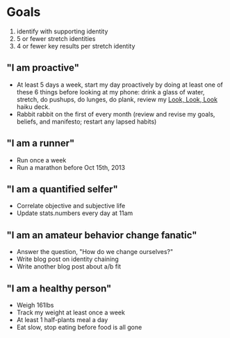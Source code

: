 Goals
=======================================
1. identify with supporting identity
2. 5 or fewer stretch identities
3. 4 or fewer key results per stretch identity


"I am proactive"
----------------
* At least 5 days a week, start my day proactively by doing at least one of these 6 things before looking at my phone: drink a glass of water, stretch, do pushups, do lunges, do plank, review my [Look, Look, Look](http://www.haikudeck.com/p/u9qVHcR7Ts/look-look-look) haiku deck.
* Rabbit rabbit on the first of every month (review and revise my goals, beliefs, and manifesto; restart any lapsed habits)

"I am a runner"
---------------
* Run once a week
* Run a marathon before Oct 15th, 2013

"I am a quantified selfer"
--------------------------
* Correlate objective and subjective life
* Update stats.numbers every day at 11am

"I am an amateur behavior change fanatic"
-----------------------------------------
* Answer the question, "How do we change ourselves?"
* Write blog post on identity chaining
* Write another blog post about a/b fit

"I am a healthy person"
-----------------------
* Weigh 161lbs
* Track my weight at least once a week
* At least 1 half-plants meal a day
* Eat slow, stop eating before food is all gone
